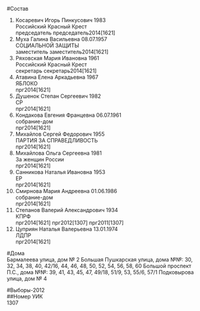 #Состав  
1. Косаревич Игорь Пинкусович 1983  
    Российский Красный Крест  
    председатель председатель2014[1621]  
2. Муха Галина Васильевна 08.07.1957  
    СОЦИАЛЬНОЙ ЗАЩИТЫ  
    заместитель заместитель2014[1621]  
3. Ряховская Мария Ивановна 1961  
    Российский Красный Крест  
    секретарь секретарь2014[1621]  
4. Атавина Елена Аркадьевна 1967  
    ЯБЛОКО  
    прг2014[1621]  
5. Душенок Степан Сергеевич 1982  
    СР  
    прг2014[1621]  
6. Кондакова Евгения Францевна 06.07.1961  
    собрание-дом  
    прг2014[1621]  
7. Михайлов Сергей Федорович 1955  
    ПАРТИЯ ЗА СПРАВЕДЛИВОСТЬ  
    прг2014[1621]  
8. Михайлова Ольга Сергеевна 1981  
    За женщин России  
    прг2014[1621]  
9. Санникова Наталья Ивановна 1953  
    ЕР  
    прг2014[1621]  
10. Смирнова Мария Андреевна 01.06.1986  
    собрание-дом  
    прг2014[1621]  
11. Степанов Валерий Александрович 1934  
    КПРФ  
    прг2014[1621] прг2012[1307] прг2011[1307]  
12. Цуприян Наталья Валерьевна 13.01.1974  
    ЛДПР  
    прг2014[1621]  
  
#Дома  
Бармалеева улица, дом № 2 Большая Пушкарская улица, дома №№: 30, 32, 34, 38, 40, 42/16, 44, 46, 48, 50, 52, 54, 56, 58, 60 Большой проспект П.С., дома №№: 39, 41, 43, 45, 47, 49/18, 51/9, 53, 55/6, 57/1 Подковырова улица, дом № 4  
  
#Выборы-2012  
##Номер УИК  
1307  
